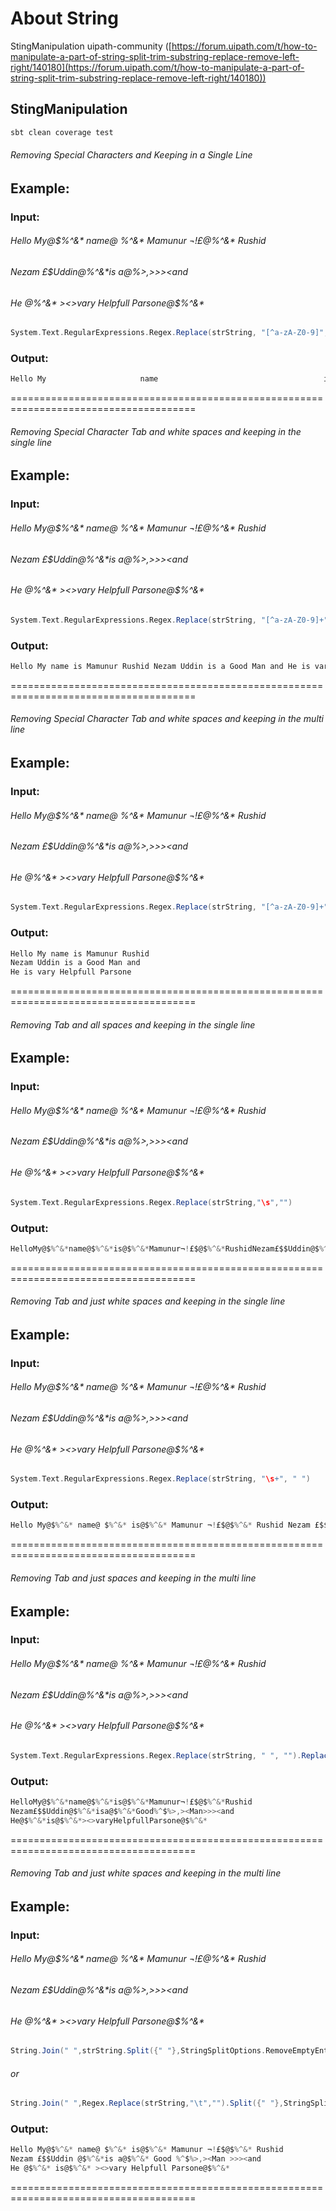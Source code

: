 # About String<a id="sec-3" name="sec-3"></a>


StingManipulation uipath-community  ([https://forum.uipath.com/t/how-to-manipulate-a-part-of-string-split-trim-substring-replace-remove-left-right/140180](https://forum.uipath.com/t/how-to-manipulate-a-part-of-string-split-trim-substring-replace-remove-left-right/140180))

## StingManipulation 

```sh
sbt clean coverage test
```

###### Removing Special Characters and Keeping in a Single Line

## Example:

### Input:
###### Hello My@$%^&*               name@                              $%^&* is@$%^&* Mamunur ¬!£$@$%^&* Rushid
###### Nezam £$$Uddin @$%^&*is 			a@$%^&* Good %^$%>,><Man >>><and 
###### He @$%^&* is@$%^&*  ><>vary Helpfull Parsone@$%^&*


```scala
System.Text.RegularExpressions.Regex.Replace(strString, "[^a-zA-Z0-9]", " ")
```
### Output: 

```scala
Hello My                     name                                     is       Mamunur            Rushid Nezam    Uddin       is    a       Good         Man     and  He        is           vary Helpfull Parsone
```


======================================================================================

###### Removing Special Character Tab and white spaces and keeping in the single line

## Example:

### Input:
###### Hello My@$%^&*               name@                              $%^&* is@$%^&* Mamunur ¬!£$@$%^&* Rushid
###### Nezam £$$Uddin @$%^&*is 			a@$%^&* Good %^$%>,><Man >>><and 
###### He @$%^&* is@$%^&*  ><>vary Helpfull Parsone@$%^&*


```scala
System.Text.RegularExpressions.Regex.Replace(strString, "[^a-zA-Z0-9]+", " ")
```
### Output: 

```scala
Hello My name is Mamunur Rushid Nezam Uddin is a Good Man and He is vary Helpfull Parsone
```


======================================================================================

###### Removing Special Character Tab and white spaces and keeping in the multi line

## Example:

### Input:
###### Hello My@$%^&*               name@                              $%^&* is@$%^&* Mamunur ¬!£$@$%^&* Rushid
###### Nezam £$$Uddin @$%^&*is 			a@$%^&* Good %^$%>,><Man >>><and 
###### He @$%^&* is@$%^&*  ><>vary Helpfull Parsone@$%^&*


```scala
System.Text.RegularExpressions.Regex.Replace(strString, "[^a-zA-Z0-9]+", " ")
```
### Output: 

```scala
Hello My name is Mamunur Rushid
Nezam Uddin is a Good Man and 
He is vary Helpfull Parsone
```


======================================================================================

###### Removing Tab and all spaces and keeping in the single line

## Example:

### Input:
###### Hello My@$%^&*               name@                              $%^&* is@$%^&* Mamunur ¬!£$@$%^&* Rushid
###### Nezam £$$Uddin @$%^&*is 			a@$%^&* Good %^$%>,><Man >>><and 
###### He @$%^&* is@$%^&*  ><>vary Helpfull Parsone@$%^&*


```scala
System.Text.RegularExpressions.Regex.Replace(strString,"\s","")
```
### Output: 

```scala
HelloMy@$%^&*name@$%^&*is@$%^&*Mamunur¬!£$@$%^&*RushidNezam£$$Uddin@$%^&*isa@$%^&*Good%^$%>,><Man>>><andHe@$%^&*is@$%^&*><>varyHelpfullParsone@$%^&*
```


======================================================================================

###### Removing Tab and just white spaces and keeping in the single line

## Example:

### Input:
###### Hello My@$%^&*               name@                              $%^&* is@$%^&* Mamunur ¬!£$@$%^&* Rushid
###### Nezam £$$Uddin @$%^&*is 			a@$%^&* Good %^$%>,><Man >>><and 
###### He @$%^&* is@$%^&*  ><>vary Helpfull Parsone@$%^&*


```scala
System.Text.RegularExpressions.Regex.Replace(strString, "\s+", " ")
```
### Output: 

```scala
Hello My@$%^&* name@ $%^&* is@$%^&* Mamunur ¬!£$@$%^&* Rushid Nezam £$$Uddin @$%^&*is a@$%^&* Good %^$%>,><Man >>><and He @$%^&* is@$%^&* ><>vary Helpfull Parsone@$%^&*
```


======================================================================================

###### Removing Tab and just  spaces and keeping in the multi line

## Example:

### Input:
###### Hello My@$%^&*               name@                              $%^&* is@$%^&* Mamunur ¬!£$@$%^&* Rushid
###### Nezam £$$Uddin @$%^&*is 			a@$%^&* Good %^$%>,><Man >>><and 
###### He @$%^&* is@$%^&*  ><>vary Helpfull Parsone@$%^&*


```scala
System.Text.RegularExpressions.Regex.Replace(strString, " ", "").Replace(vbTab, "")
```
### Output: 

```scala
HelloMy@$%^&*name@$%^&*is@$%^&*Mamunur¬!£$@$%^&*Rushid
Nezam£$$Uddin@$%^&*isa@$%^&*Good%^$%>,><Man>>><and
He@$%^&*is@$%^&*><>varyHelpfullParsone@$%^&*
```




======================================================================================

###### Removing Tab and just white spaces and keeping in the multi line 

## Example:

### Input:
###### Hello My@$%^&*               name@                              $%^&* is@$%^&* Mamunur ¬!£$@$%^&* Rushid
###### Nezam £$$Uddin @$%^&*is 			a@$%^&* Good %^$%>,><Man >>><and 
###### He @$%^&* is@$%^&*  ><>vary Helpfull Parsone@$%^&*


```scala
String.Join(" ",strString.Split({" "},StringSplitOptions.RemoveEmptyEntries)).Replace(vbTab, "")
```
###### or
```scala
String.Join(" ",Regex.Replace(strString,"\t","").Split({" "},StringSplitOptions.RemoveEmptyEntries))
```
### Output: 

```scala
Hello My@$%^&* name@ $%^&* is@$%^&* Mamunur ¬!£$@$%^&* Rushid
Nezam £$$Uddin @$%^&*is a@$%^&* Good %^$%>,><Man >>><and 
He @$%^&* is@$%^&* ><>vary Helpfull Parsone@$%^&*
```


======================================================================================